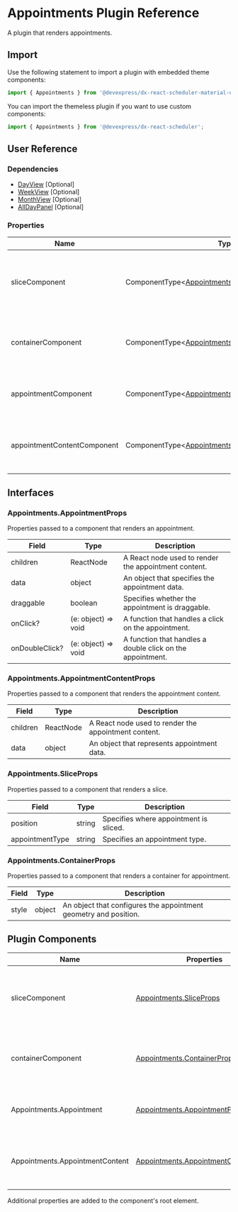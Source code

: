 # Appointments Plugin Reference

A plugin that renders appointments.

## Import

Use the following statement to import a plugin with embedded theme components:

```js
import { Appointments } from '@devexpress/dx-react-scheduler-material-ui';
```

You can import the themeless plugin if you want to use custom components:

```js
import { Appointments } from '@devexpress/dx-react-scheduler';
```

## User Reference

### Dependencies

- [DayView](day-view.md) [Optional]
- [WeekView](week-view.md) [Optional]
- [MonthView](month-view.md) [Optional]
- [AllDayPanel](all-day-panel.md) [Optional]

### Properties

Name | Type | Default | Description
-----|------|---------|------------
sliceComponent | ComponentType&lt;[Appointments.SliceProps](#appointmentssliceprops)&gt; | | A component that rendered if appointment is sliced by time table.
containerComponent | ComponentType&lt;[Appointments.ContainerProps](#appointmentscontainerprops)&gt; | | A component that renders a container for appointment.
appointmentComponent | ComponentType&lt;[Appointments.AppointmentProps](#appointmentsappointmentprops)&gt; | | A component that renders an appointment.
appointmentContentComponent | ComponentType&lt;[Appointments.AppointmentContentProps](#appointmentsappointmentcontentprops)&gt; | | A component that renders the appointment content.

## Interfaces

### Appointments.AppointmentProps

Properties passed to a component that renders an appointment.

Field | Type | Description
------|------|------------
children | ReactNode | A React node used to render the appointment content.
data | object | An object that specifies the appointment data.
draggable | boolean | Specifies whether the appointment is draggable.
onClick? | (e: object) => void | A function that handles a click on the appointment.
onDoubleClick? | (e: object) => void | A function that handles a double click on the appointment.

### Appointments.AppointmentContentProps

Properties passed to a component that renders the appointment content.

Field | Type | Description
------|------|------------
children | ReactNode | A React node used to render the appointment content.
data | object | An object that represents appointment data.

### Appointments.SliceProps

Properties passed to a component that renders a slice.

Field | Type | Description
------|------|------------
position | string | Specifies where appointment is sliced.
appointmentType | string | Specifies an appointment type.

### Appointments.ContainerProps

Properties passed to a component that renders a container for appointment.

Field | Type | Description
------|------|------------
style | object | An object that configures the appointment geometry and position.

## Plugin Components

Name | Properties | Description
-----|------------|------------
sliceComponent | [Appointments.SliceProps](#appointmentssliceprops) | A component that rendered if appointment is sliced by time table.
containerComponent | [Appointments.ContainerProps](#appointmentscontainerprops) | A component that renders a container for appointment.
Appointments.Appointment | [Appointments.AppointmentProps](#appointmentsappointmentprops) | A component that renders an appointment.
Appointments.AppointmentContent | [Appointments.AppointmentContentProps](#appointmentsappointmentcontentprops) | A component that renders the appointment content.

Additional properties are added to the component's root element.
